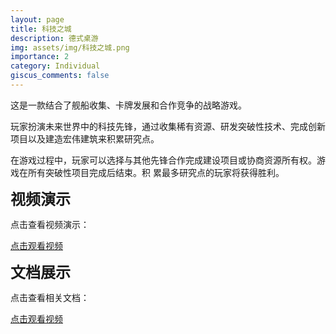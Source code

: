 ```yaml
---
layout: page
title: 科技之城
description: 德式桌游
img: assets/img/科技之城.png
importance: 2
category: Individual
giscus_comments: false
---
```


这是一款结合了舰船收集、卡牌发展和合作竞争的战略游戏。

玩家扮演未来世界中的科技先锋，通过收集稀有资源、研发突破性技术、完成创新项目以及建造宏伟建筑来积累研究点。

在游戏过程中，玩家可以选择与其他先锋合作完成建设项目或协商资源所有权。游戏在所有突破性项目完成后结束。积
累最多研究点的玩家将获得胜利。

<!-- 添加视频链接 -->
<strong style="font-size: 24px;">视频演示</strong>
<p>点击查看视频演示：</p>
<a href="https://www.youtube.com/watch?v=MMTJhMXP3fU" target="_blank" class="btn btn-primary">点击观看视频</a>

<!-- 添加视频链接 -->
<strong style="font-size: 24px;">文档展示</strong>
<p>点击查看相关文档：</p>
<a href="https://drive.google.com/file/d/14zv8znLndNSkS4cHRUykPCQ7yW2u7y6c/view?usp=sharing" target="_blank" class="btn btn-primary">点击观看视频</a>